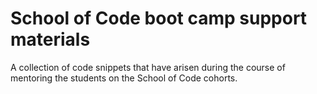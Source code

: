 # School of Code boot camp support materials

A collection of code snippets that have arisen during the course of mentoring the students on the School of Code cohorts.
